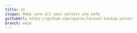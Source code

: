 ```yaml
---
title: v2
slogan: Make sure all your servers are safe
githubUrl: https://github.com/spatie/laravel-backup-server
branch: main
---
```

